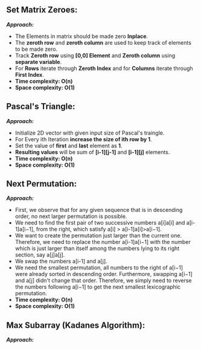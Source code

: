 ## Set Matrix Zeroes:

**_Approach:_**

- The Elements in matrix should be made zero **Inplace**.
- The **zeroth row** and **zeroth column** are used to keep track of elements to be made zero.
- Track **Zeroth row** using **[0,0] Element** and **Zeroth column** using **separate variable**.
- For **Rows** iterate through **Zeroth Index** and for **Columns** iterate through **First Index**.
- **Time complexity: O(n)** 
- **Space complexity: O(1)**

## Pascal's Triangle:

**_Approach:_**

- Initialize 2D vector with given input size of Pascal's traingle.
- For Every ith Iteration **increase the size of ith row by 1**.
- Set the value of **first** and **last** element as **1**.
- **Resulting values** will be sum of **[i-1][j-1]** and **[i-1][j]** elements.
- **Time complexity: O(n)** 
- **Space complexity: O(1)**

## Next Permutation:

**_Approach:_**

- First, we observe that for any given sequence that is in descending order, no next larger permutation is possible.
- We need to find the first pair of two successive numbers a[i]a[i] and a[i-1]a[i−1], from the right, which satisfy a[i] > a[i-1]a[i]>a[i−1].
- We want to create the permutation just larger than the current one. Therefore, we need to replace the number a[i-1]a[i−1] with the number which is just larger than itself among the numbers lying to its right section, say a[j]a[j].
- We swap the numbers a[i-1] and a[j].
- We need the smallest permutation, all numbers to the right of a[i−1] were already sorted in descending order. Furthermore, swapping a[i−1] and a[j] didn't change that order. Therefore, we simply need to reverse the numbers following a[i−1] to get the next smallest lexicographic permutation.
- **Time complexity: O(n)** 
- **Space complexity: O(1)**

## Max Subarray (Kadanes Algorithm):

**_Approach:_**

